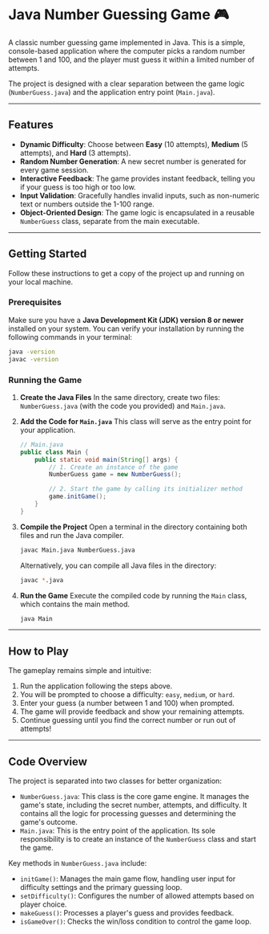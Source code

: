 # Java Number Guessing Game 🎮

A classic number guessing game implemented in Java. This is a simple, console-based application where the computer picks a random number between 1 and 100, and the player must guess it within a limited number of attempts.

The project is designed with a clear separation between the game logic (`NumberGuess.java`) and the application entry point (`Main.java`).

-----

## Features

  * **Dynamic Difficulty**: Choose between **Easy** (10 attempts), **Medium** (5 attempts), and **Hard** (3 attempts).
  * **Random Number Generation**: A new secret number is generated for every game session.
  * **Interactive Feedback**: The game provides instant feedback, telling you if your guess is too high or too low.
  * **Input Validation**: Gracefully handles invalid inputs, such as non-numeric text or numbers outside the 1-100 range.
  * **Object-Oriented Design**: The game logic is encapsulated in a reusable `NumberGuess` class, separate from the main executable.

-----

## Getting Started

Follow these instructions to get a copy of the project up and running on your local machine.

### Prerequisites

Make sure you have a **Java Development Kit (JDK) version 8 or newer** installed on your system. You can verify your installation by running the following commands in your terminal:

```sh
java -version
javac -version
```

### Running the Game

1.  **Create the Java Files**
    In the same directory, create two files: `NumberGuess.java` (with the code you provided) and `Main.java`.

2.  **Add the Code for `Main.java`**
    This class will serve as the entry point for your application.

    ```java
    // Main.java
    public class Main {
        public static void main(String[] args) {
            // 1. Create an instance of the game
            NumberGuess game = new NumberGuess();

            // 2. Start the game by calling its initializer method
            game.initGame();
        }
    }
    ```

3.  **Compile the Project**
    Open a terminal in the directory containing both files and run the Java compiler.

    ```sh
    javac Main.java NumberGuess.java
    ```

    Alternatively, you can compile all Java files in the directory:

    ```sh
    javac *.java
    ```

4.  **Run the Game**
    Execute the compiled code by running the `Main` class, which contains the main method.

    ```sh
    java Main
    ```

-----

## How to Play

The gameplay remains simple and intuitive:

1.  Run the application following the steps above.
2.  You will be prompted to choose a difficulty: `easy`, `medium`, or `hard`.
3.  Enter your guess (a number between 1 and 100) when prompted.
4.  The game will provide feedback and show your remaining attempts.
5.  Continue guessing until you find the correct number or run out of attempts\!

-----

## Code Overview

The project is separated into two classes for better organization:

  * `NumberGuess.java`: This class is the core game engine. It manages the game's state, including the secret number, attempts, and difficulty. It contains all the logic for processing guesses and determining the game's outcome.
  * `Main.java`: This is the entry point of the application. Its sole responsibility is to create an instance of the `NumberGuess` class and start the game.

Key methods in `NumberGuess.java` include:

  * `initGame()`: Manages the main game flow, handling user input for difficulty settings and the primary guessing loop.
  * `setDifficulty()`: Configures the number of allowed attempts based on player choice.
  * `makeGuess()`: Processes a player's guess and provides feedback.
  * `isGameOver()`: Checks the win/loss condition to control the game loop.
